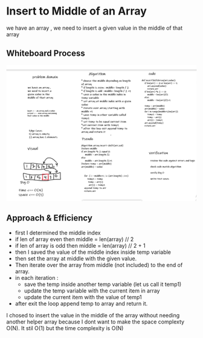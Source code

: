 # Insert to Middle of an Array
we have an array , we need to insert a given value in the middle of that array
## Whiteboard Process

![Whiteboard](array-insert-shift.png)

## Approach & Efficiency
* first I determined the middle index
* if len of array even then middle = len(array) // 2
* if len of array is odd then middle = len(array) // 2 + 1
* then I saved the value of the middle index inside temp variable
* then set the array at middle with the given value.
* Then iterate over the array from middle (not included) to the end of array.
* in each iteration :
  * save the temp inside another temp variable (let us call it temp1)
  * update the temp variable with the current item in array
  * update the current item with the value of temp1
* after exit the loop append temp to array and return it.

I chosed to insert the value in the middle of the array without needing another helper array because I dont want to make the space complexty O(N). It stil O(1) but the time complexity is O(N)